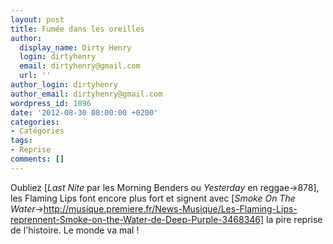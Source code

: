 ```yaml
---
layout: post
title: Fumée dans les oreilles
author:
  display_name: Dirty Henry
  login: dirtyhenry
  email: dirtyhenry@gmail.com
  url: ''
author_login: dirtyhenry
author_email: dirtyhenry@gmail.com
wordpress_id: 1096
date: '2012-08-30 08:00:00 +0200'
categories:
- Catégories
tags:
- Reprise
comments: []
---
```

Oubliez [*Last Nite* par les Morning Benders ou *Yesterday* en reggae->878], les Flaming Lips font encore plus fort et signent avec [*Smoke On The Water*->http://musique.premiere.fr/News-Musique/Les-Flaming-Lips-reprennent-Smoke-on-the-Water-de-Deep-Purple-3468346] la pire reprise de l'histoire. Le monde va mal !
